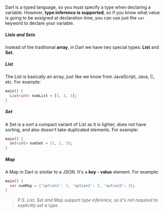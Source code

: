 Dart is a typed language, so you must specify a type when declaring a variable. However, **type inference is supported**, so if you know what value is going to be assigned at declaration time, you can use just the `var` keyword to declare your variable.

##### Lists and Sets

Instead of the traditional **array**, in Dart we have two special types: **List** and **Set**. 

##### List

The List is basically an array, just like we know from JavaScript, Java, C, etc. For example:

```Dart
main() {
  List<int> numList = [1, 2, 3];
}
```

##### Set

A Set is a sort a compact variant of List as it is lighter, does not have sorting, and also doesn't take duplicated elements. For example:

```Dart
main() {
  Set<int> numSet = {1, 2, 3};
}
```

##### Map

A Map in Dart is similar to a JSON. It's a **key - value** element. For example:

```Dart
main() {
  var numMap = {'option1': 1, 'option2': 2, 'option3': 3};
}
```

> *P.S. List, Set and Map support type inference, so it's not required to explicitly set a type.*